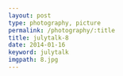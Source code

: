 ```yaml
---
layout: post
type: photography, picture
permalink: /photography/:title
title: julytalk-8
date: 2014-01-16
keyword: julytalk
imgpath: 8.jpg
---
```



